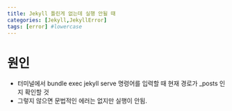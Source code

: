 ```yaml
---
title: Jekyll 틀린게 없는데 실행 안될 때
categories: [Jekyll,JekyllError]
tags: [error] #lowercase    
---
```



# 원인 
- 터미널에서 bundle exec jekyll serve 명령어를 입력할 때 현재 경로가 _posts 인지 확인할 것
- 그렇지 않으면 문법적인 에러는 없지만 실행이 안됨.